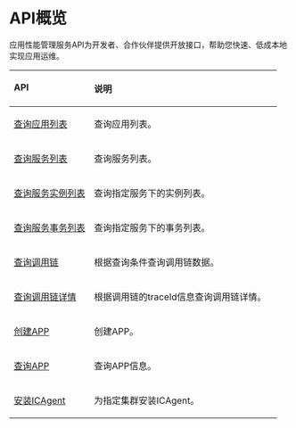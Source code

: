 # API概览<a name="apm_04_0006"></a>

应用性能管理服务API为开发者、合作伙伴提供开放接口，帮助您快速、低成本地实现应用运维。

<a name="table1930523620224"></a>
<table><thead align="left"><tr id="row7406133618225"><th class="cellrowborder" valign="top" width="30%" id="mcps1.1.3.1.1"><p id="p19406153611229"><a name="p19406153611229"></a><a name="p19406153611229"></a>API</p>
</th>
<th class="cellrowborder" valign="top" width="70%" id="mcps1.1.3.1.2"><p id="p0406236202211"><a name="p0406236202211"></a><a name="p0406236202211"></a>说明</p>
</th>
</tr>
</thead>
<tbody><tr id="row440618366229"><td class="cellrowborder" valign="top" width="30%" headers="mcps1.1.3.1.1 "><p id="p840620363223"><a name="p840620363223"></a><a name="p840620363223"></a><a href="查询应用列表.md">查询应用列表</a></p>
</td>
<td class="cellrowborder" valign="top" width="70%" headers="mcps1.1.3.1.2 "><p id="p64062365224"><a name="p64062365224"></a><a name="p64062365224"></a>查询应用列表。</p>
</td>
</tr>
<tr id="row114061369227"><td class="cellrowborder" valign="top" width="30%" headers="mcps1.1.3.1.1 "><p id="p14406113602212"><a name="p14406113602212"></a><a name="p14406113602212"></a><a href="查询服务列表.md">查询服务列表</a></p>
</td>
<td class="cellrowborder" valign="top" width="70%" headers="mcps1.1.3.1.2 "><p id="p5406736112212"><a name="p5406736112212"></a><a name="p5406736112212"></a>查询服务列表。</p>
</td>
</tr>
<tr id="row1040653611229"><td class="cellrowborder" valign="top" width="30%" headers="mcps1.1.3.1.1 "><p id="p640643672213"><a name="p640643672213"></a><a name="p640643672213"></a><a href="查询服务实例列表.md">查询服务实例列表</a></p>
</td>
<td class="cellrowborder" valign="top" width="70%" headers="mcps1.1.3.1.2 "><p id="p1840623622213"><a name="p1840623622213"></a><a name="p1840623622213"></a>查询指定服务下的实例列表。</p>
</td>
</tr>
<tr id="row17406183602215"><td class="cellrowborder" valign="top" width="30%" headers="mcps1.1.3.1.1 "><p id="p3406136122211"><a name="p3406136122211"></a><a name="p3406136122211"></a><a href="查询服务事务列表.md">查询服务事务列表</a></p>
</td>
<td class="cellrowborder" valign="top" width="70%" headers="mcps1.1.3.1.2 "><p id="p20406636162212"><a name="p20406636162212"></a><a name="p20406636162212"></a>查询指定服务下的事务列表。</p>
</td>
</tr>
<tr id="row18406113612210"><td class="cellrowborder" valign="top" width="30%" headers="mcps1.1.3.1.1 "><p id="p540718364223"><a name="p540718364223"></a><a name="p540718364223"></a><a href="查询调用链.md">查询调用链</a></p>
</td>
<td class="cellrowborder" valign="top" width="70%" headers="mcps1.1.3.1.2 "><p id="p1240713613225"><a name="p1240713613225"></a><a name="p1240713613225"></a>根据查询条件查询调用链数据。</p>
</td>
</tr>
<tr id="row84071636112210"><td class="cellrowborder" valign="top" width="30%" headers="mcps1.1.3.1.1 "><p id="p5407183632213"><a name="p5407183632213"></a><a name="p5407183632213"></a><a href="查询调用链详情.md">查询调用链详情</a></p>
</td>
<td class="cellrowborder" valign="top" width="70%" headers="mcps1.1.3.1.2 "><p id="p194071636122219"><a name="p194071636122219"></a><a name="p194071636122219"></a>根据调用链的traceId信息查询调用链详情。</p>
</td>
</tr>
<tr id="row15437201815468"><td class="cellrowborder" valign="top" width="30%" headers="mcps1.1.3.1.1 "><p id="p24378188460"><a name="p24378188460"></a><a name="p24378188460"></a><a href="zh-cn_topic_0189038451.md">创建APP</a></p>
</td>
<td class="cellrowborder" valign="top" width="70%" headers="mcps1.1.3.1.2 "><p id="p54373189467"><a name="p54373189467"></a><a name="p54373189467"></a>创建APP。</p>
</td>
</tr>
<tr id="row152558152462"><td class="cellrowborder" valign="top" width="30%" headers="mcps1.1.3.1.1 "><p id="p1725641514619"><a name="p1725641514619"></a><a name="p1725641514619"></a><a href="zh-cn_topic_0189038452.md">查询APP</a></p>
</td>
<td class="cellrowborder" valign="top" width="70%" headers="mcps1.1.3.1.2 "><p id="p1425619152469"><a name="p1425619152469"></a><a name="p1425619152469"></a>查询APP信息。</p>
</td>
</tr>
<tr id="row83001427119"><td class="cellrowborder" valign="top" width="30%" headers="mcps1.1.3.1.1 "><p id="p113011421313"><a name="p113011421313"></a><a name="p113011421313"></a><a href="zh-cn_topic_0190203016.md">安装ICAgent</a></p>
</td>
<td class="cellrowborder" valign="top" width="70%" headers="mcps1.1.3.1.2 "><p id="p63014421519"><a name="p63014421519"></a><a name="p63014421519"></a>为指定集群安装ICAgent。</p>
</td>
</tr>
</tbody>
</table>

